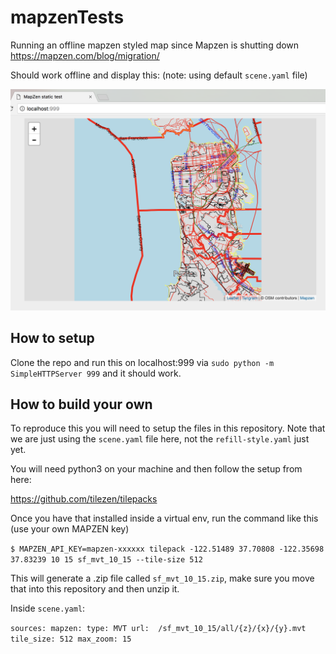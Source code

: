 # mapzenTests
Running an offline mapzen styled map since Mapzen is shutting down
https://mapzen.com/blog/migration/

Should work offline and display this: (note: using default `scene.yaml` file)

![screenshot](https://raw.githubusercontent.com/vomc/mapzenTests/master/Screen%20Shot%202018-01-08%20at%203.08.10%20PM.png)


## How to setup

Clone the repo and run this on localhost:999 via `sudo python -m SimpleHTTPServer 999` and it should work.

## How to build your own

To reproduce this you will need to setup the files in this repository. Note that we are just using the `scene.yaml` file here, not the `refill-style.yaml` just yet.

You will need python3 on your machine and then follow the setup from here: 

https://github.com/tilezen/tilepacks

Once you have that installed inside a virtual env, run the command like this (use your own MAPZEN key)

`$ MAPZEN_API_KEY=mapzen-xxxxxx tilepack -122.51489 37.70808 -122.35698 37.83239 10 15 sf_mvt_10_15 --tile-size 512`

This will generate a .zip file called `sf_mvt_10_15.zip`, make sure you move that into this repository and then unzip it.

Inside `scene.yaml`:

`sources:
  mapzen:
    type: MVT
    url:  /sf_mvt_10_15/all/{z}/{x}/{y}.mvt
    tile_size: 512
    max_zoom: 15`

